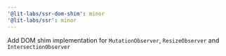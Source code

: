 ```yaml
---
'@lit-labs/ssr-dom-shim': minor
'@lit-labs/ssr': minor
---
```


Add DOM shim implementation for `MutationObserver`, `ResizeObserver` and `IntersectionObserver`
